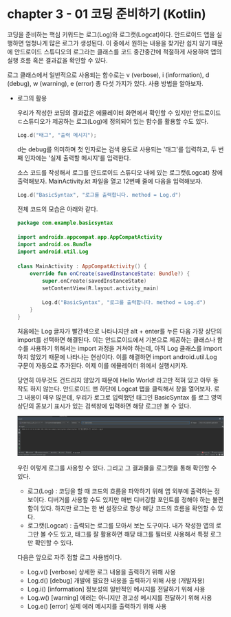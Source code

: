 # chapter 3 - 01 코딩 준비하기 (Kotlin)

코딩을 준비하는 핵심 키워드는 로그(Log)와 로그캣(Logcat)이다. 안드로이드 앱을 실행하면 엄청나게 많은 로그가 생성된다. 이 중에서 원하는 내용을 찾기란 쉽지 않기 때문에 안드로이드 스튜디오의 로그라는 클래스를 코드 중간중간에 적절하게 사용하여 앱의 실행 흐름 혹은 결과값을 확인할 수 있다.

로그 클래스에서 일반적으로 사용되는 함수로는 v (verbose), i (information), d (debug), w (warning), e (error) 총 다섯 가지가 있다. 사용 방법을 알아보자.

- 로그의 활용

    우리가 작성한 코딩의 결과값은 에뮬레이터 화면에서 확인할 수 있지만 안드로이드 ㄷ스튜디오가 제공하는 로그(Log)에 정의되어 있는 함수를 활용할 수도 있다.

    ```kotlin
    Log.d("태그", "출력 메시지");
    ```

    d는 debug를 의미하며 첫 인자로는 검색 용도로 사용되는 '태그'를 입력하고, 두 번째 인자에는 '실제 출력할 메시지'를 입력한다.

    소스 코드를 작성해서 로그를 안드로이드 스튜디오 내에 있는 로그캣(Logcat) 창에 출력해보자. MainActivity.kt 파일을 열고 12번째 줄에 다음을 입력해보자.

    ```kotlin
    Log.d("BasicSyntax", "로그를 출력합니다. method = Log.d")
    ```

    전체 코드의 모습은 아래와 같다.

    ```kotlin
    package com.example.basicsyntax

    import androidx.appcompat.app.AppCompatActivity
    import android.os.Bundle
    import android.util.Log

    class MainActivity : AppCompatActivity() {
        override fun onCreate(savedInstanceState: Bundle?) {
            super.onCreate(savedInstanceState)
            setContentView(R.layout.activity_main)

            Log.d("BasicSyntax", "로그를 출력합니다. method = Log.d")
        }
    }
    ```

    처음에는 Log 글자가 빨간색으로 나타나지만 alt + enter를 누른 다음 가장 상단의 import를 선택하면 해결된다. 이는 안드로이드에서 기본으로 제공하는 클래스나 함수를 사용하기 위해서는 import 과정을 거쳐야 하는데, 아직 Log 클래스를 import 하지 않았기 때문에 나타나는 현상이다. 이를 해결하면 import android.util.Log 구문이 자동으로 추가된다. 이제 이를 에뮬레이터 위에서 실행시키자. 

    당연히 아무것도 건드리지 않았기 때문에 Hello World! 라고만 적혀 있고 아무 동작도 하지 않는다. 안드로이드 맨 하단에 Logcat 탭을 클릭해서 창을 열어보자. 로그 내용이 매우 많은데, 우리가 로그로 입력했던 태그인 BasicSyntax 를 로그 영역 상단의 돋보기 표시가 있는 검색창에 입력하면 해당 로그만 볼 수 있다.

    ![Log](./images/Log.png)

    우린 이렇게 로그를 사용할 수 있다. 그리고 그 결과물을 로그캣을 통해 확인할 수 있다.

    - 로그(Log) : 코딩을 할 때 코드의 흐름을 파악하기 위해 앱 외부에 출력하는 정보이다. 디버거를 사용할 수도 있지만 매번 디버깅할 포인트를 정해야 하는 불편함이 있다. 하지만 로그는 한 번 설정으로 항상 해당 코드의 흐름을 확인할 수 있다.
    - 로그캣(Logcat) : 출력되는 로그를 모아서 보는 도구이다. 내가 작성한 앱의 로그만 볼 수도 있고, 태그를 잘 활용하면 해당 태그를 필터로 사용해서 특정 로그만 확인할 수 있다.

    다음은 앞으로 자주 접할 로그 사용법이다.

    - Log.v() [verbose] 상세한 로그 내용을 출력하기 위해 사용
    - Log.d() [debug] 개발에 필요한 내용을 출력하기 위해 사용 (개발자용)
    - Log.i() [information] 정보성의 일반적인 메시지를 전달하기 위해 사용
    - Log.w() [warning] 에러는 아니지만 경고성 메시지를 전달하기 위해 사용
    - Log.e() [error] 실제 에러 메시지를 출력하기 위해 사용